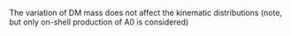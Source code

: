 The variation of DM mass does not affect the kinematic distributions 
(note, but only on-shell production of A0 is considered)